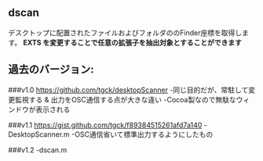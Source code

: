 dscan
---

デスクトップに配置されたファイルおよびフォルダののFinder座標を取得します。
**EXTS を変更することで任意の拡張子を抽出対象とすることができます**


過去のバージョン:
---

###v1.0
https://github.com/tgck/desktopScanner
-同じ目的だが、常駐して変更監視する & 出力をOSC通信する点が大きな違い
-Cocoa製なので無駄なウィンドウが表示される

###v1.1
https://gist.github.com/tgck/f89384515261afd7a140
-DesktopScanner.m
-OSC通信省いて標準出力するようにしたもの

###v1.2
-dscan.m